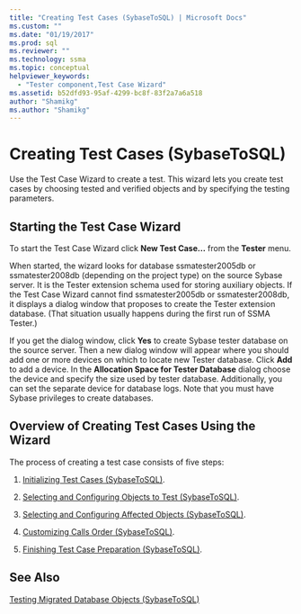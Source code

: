 ```yaml
---
title: "Creating Test Cases (SybaseToSQL) | Microsoft Docs"
ms.custom: ""
ms.date: "01/19/2017"
ms.prod: sql
ms.reviewer: ""
ms.technology: ssma
ms.topic: conceptual
helpviewer_keywords: 
  - "Tester component,Test Case Wizard"
ms.assetid: b52dfd93-95af-4299-bc8f-83f2a7a6a518
author: "Shamikg"
ms.author: "Shamikg"
---
```

# Creating Test Cases (SybaseToSQL)
Use the Test Case Wizard to create a test. This wizard lets you create test cases by choosing tested and verified objects and by specifying the testing parameters.  
  
## Starting the Test Case Wizard  
To start the Test Case Wizard click **New Test Case...** from the **Tester** menu.  
  
When started, the wizard looks for database ssmatester2005db or ssmatester2008db (depending on the project type) on the source Sybase server. It is the Tester extension schema used for storing auxiliary objects. If the Test Case Wizard cannot find ssmatester2005db or ssmatester2008db, it displays a dialog window that proposes to create the Tester extension database. (That situation usually happens during the first run of SSMA Tester.)  
  
If you get the dialog window, click **Yes** to create Sybase tester database on the source server. Then a new dialog window will appear where you should add one or more devices on which to locate new Tester database. Click **Add** to add a device. In the **Allocation Space for Tester Database** dialog choose the device and specify the size used by tester database. Additionally, you can set the separate device for database logs. Note that you must have Sybase privileges to create databases.  
  
## Overview of Creating Test Cases Using the Wizard  
The process of creating a test case consists of five steps:  
  
1.  [Initializing Test Cases &#40;SybaseToSQL&#41;](../../ssma/sybase/initializing-test-cases-sybasetosql.md).  
  
2.  [Selecting and Configuring Objects to Test &#40;SybaseToSQL&#41;](../../ssma/sybase/selecting-and-configuring-objects-to-test-sybasetosql.md).  
  
3.  [Selecting and Configuring Affected Objects &#40;SybaseToSQL&#41;](../../ssma/sybase/selecting-and-configuring-affected-objects-sybasetosql.md).  
  
4.  [Customizing Calls Order &#40;SybaseToSQL&#41;](../../ssma/sybase/customizing-calls-order-sybasetosql.md).  
  
5.  [Finishing Test Case Preparation &#40;SybaseToSQL&#41;](../../ssma/sybase/finishing-test-case-preparation-sybasetosql.md).  
  
## See Also  
[Testing Migrated Database Objects &#40;SybaseToSQL&#41;](../../ssma/sybase/testing-migrated-database-objects-sybasetosql.md)  
  
